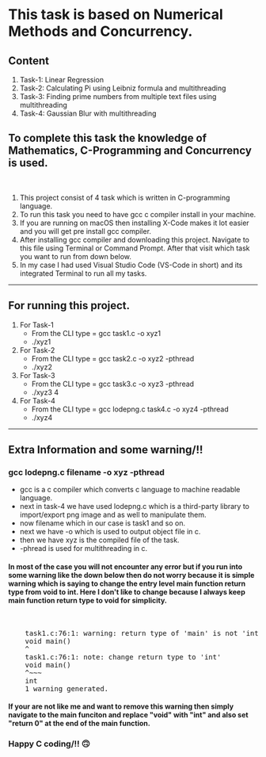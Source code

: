 # This task is based on Numerical Methods and Concurrency.
## Content 
1. Task-1: Linear Regression
2. Task-2: Calculating Pi using Leibniz formula and multithreading
3. Task-3: Finding prime numbers from multiple text files using multithreading
4. Task-4: Gaussian Blur with multithreading   

## To complete this task the knowledge of Mathematics, C-Programming and Concurrency is used.
<br>

1. This project consist of 4 task which is written in C-programming language.
2. To run this task you need to have gcc c compiler install in your machine.
3. If you are running on macOS then installing X-Code makes it lot easier and you will get pre install gcc compiler.
4. After installing gcc compiler and downloading this project. Navigate to this file using Terminal or Command Prompt. After that visit which task you want to run from down below.
5. In my case I had used Visual Studio Code (VS-Code in short) and its integrated Terminal to run all my tasks.
<hr>

## For running this project.
1. For Task-1
    * From the CLI type = gcc task1.c -o xyz1
    * ./xyz1
2. For Task-2
    * From the CLI type = gcc task2.c -o xyz2 -pthread
    * ./xyz2
3. For Task-3
    * From the CLI type = gcc task3.c -o xyz3 -pthread
    * ./xyz3 4
4. For Task-4
    * From the CLI type = gcc lodepng.c task4.c -o xyz4 -pthread
    * ./xyz4

<hr>

## Extra Information and some warning/!!

### gcc lodepng.c filename -o xyz -pthread 
* gcc is a c compiler which converts c language to machine readable language.
* next in task-4 we have used lodepng.c which is a third-party library to import/export png image and as well to manipulate them.
* now filename which in our case is task1 and so on.
* next we have -o which is used to output object file in c.
* then we have xyz is the compiled file of the task. 
* -phread is used for multithreading in c.

#### In most of the case you will not encounter any error but if you run into some warning like the down below then do not worry because it is simple warning which is saying to change the entry level main function return type from void to int. Here I don't like to change because I always keep main function return type to void for simplicity.
<br>
<pre>
    task1.c:76:1: warning: return type of 'main' is not 'int' [-Wmain-return-type]
    void main()
    ^
    task1.c:76:1: note: change return type to 'int'
    void main()
    ^~~~
    int
    1 warning generated.
</pre>

#### If your are not like me and want to remove this warning then simply navigate to the main funciton and replace "void" with "int" and also set "return 0" at the end of the main function.

### Happy C coding/!! 🙃
